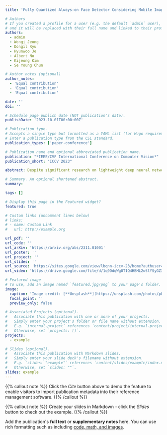 ```yaml
---
title: 'Fully Quantized Always-on Face Detector Considering Mobile Image Sensors'

# Authors
# If you created a profile for a user (e.g. the default `admin` user), write the username (folder name) here
# and it will be replaced with their full name and linked to their profile.
authors:
  - admin
  - Wongi Jeong
  - Dongil Ryu
  - Hyunwoo Je
  - Albert No
  - Kijeong Kim
  - Se Young Chun

# Author notes (optional)
author_notes:
  - 'Equal contribution'
  - 'Equal contribution'
  - 'Equal contribution'

date: ''
doi: ''

# Schedule page publish date (NOT publication's date).
publishDate: '2023-10-01T00:00:00Z'

# Publication type.
# Accepts a single type but formatted as a YAML list (for Hugo requirements).
# Enter a publication type from the CSL standard.
publication_types: ['paper-conference']

# Publication name and optional abbreviated publication name.
publication: "*IEEE/CVF International Conference on Computer Vision*"
publication_short: "ICCV 2023"

abstract: Despite significant research on lightweight deep neural networks (DNNs) designed for edge devices, the current face detectors do not fully meet the requirements for "intelligent" CMOS image sensors (iCISs) integrated with embedded DNNs. These sensors are essential in various practical applications, such as energy-efficient mobile phones and surveillance systems with always-on capabilities. One noteworthy limitation is the absence of suitable face detectors for the always-on scenario, a crucial aspect of image sensor-level applications. These detectors must operate directly with sensor RAW data before the image signal processor (ISP) takes over. This gap poses a significant challenge in achieving optimal performance in such scenarios. Further research and development are necessary to bridge this gap and fully leverage the potential of iCIS applications. In this study, we aim to bridge the gap by exploring extremely low-bit lightweight face detectors, focusing on the always-on face detection scenario for mobile image sensor applications. To achieve this, our proposed model utilizes sensor-aware synthetic RAW inputs, simulating always-on face detection processed "before" the ISP chain. Our approach employs ternary (-1, 0, 1) weights for potential implementations in image sensors, resulting in a relatively simple network architecture with shallow layers and extremely low-bitwidth. Our method demonstrates reasonable face detection performance and excellent efficiency in simulation studies, offering promising possibilities for practical always-on face detectors in real-world applications.

# Summary. An optional shortened abstract.
summary:

tags: []

# Display this page in the Featured widget?
featured: true

# Custom links (uncomment lines below)
# links:
# - name: Custom Link
#   url: http://example.org

url_pdf: ''
url_code: ''
url_arXiv: 'https://arxiv.org/abs/2311.01001'
url_poster: ''
url_project: ''
url_slides: ''
url_source: 'https://sites.google.com/view/lbqnn-iccv-23/home?authuser=0'
url_video: 'https://drive.google.com/file/d/1q9DdqWg0T1Q4HBML2w3lYSyGZ3e8c23o/view'

# Featured image
# To use, add an image named `featured.jpg/png` to your page's folder.
image:
  caption: 'Image credit: [**Unsplash**](https://unsplash.com/photos/pLCdAaMFLTE)'
  focal_point: ''
  preview_only: false

# Associated Projects (optional).
#   Associate this publication with one or more of your projects.
#   Simply enter your project's folder or file name without extension.
#   E.g. `internal-project` references `content/project/internal-project/index.md`.
#   Otherwise, set `projects: []`.
projects:
  - example

# Slides (optional).
#   Associate this publication with Markdown slides.
#   Simply enter your slide deck's filename without extension.
#   E.g. `slides: "example"` references `content/slides/example/index.md`.
#   Otherwise, set `slides: ""`.
slides: example
---
```


{{% callout note %}}
Click the _Cite_ button above to demo the feature to enable visitors to import publication metadata into their reference management software.
{{% /callout %}}

{{% callout note %}}
Create your slides in Markdown - click the _Slides_ button to check out the example.
{{% /callout %}}

Add the publication's **full text** or **supplementary notes** here. You can use rich formatting such as including [code, math, and images](https://docs.hugoblox.com/content/writing-markdown-latex/).
